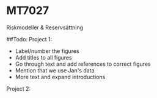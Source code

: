 # MT7027

Riskmodeller & Reservsättning

##Todo: 
Project 1:
* Label/number the figures
* Add titles to all figures
* Go through text and add references to correct figures
* Mention that we use Jan's data
* More text and expand introductions

Project 2:
